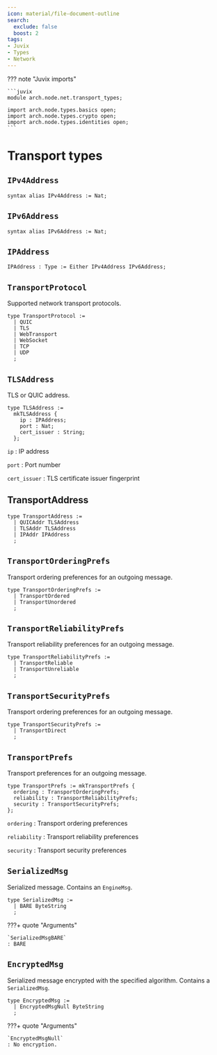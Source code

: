 ```yaml
---
icon: material/file-document-outline
search:
  exclude: false
  boost: 2
tags:
- Juvix
- Types
- Network
---
```


??? note "Juvix imports"

    ```juvix
    module arch.node.net.transport_types;

    import arch.node.types.basics open;
    import arch.node.types.crypto open;
    import arch.node.types.identities open;
    ```

# Transport types

## `IPv4Address`

```juvix
syntax alias IPv4Address := Nat;
```

## `IPv6Address`

```juvix
syntax alias IPv6Address := Nat;
```

## `IPAddress`

```juvix
IPAddress : Type := Either IPv4Address IPv6Address;
```

## `TransportProtocol`

Supported network transport protocols.

```juvix
type TransportProtocol :=
  | QUIC
  | TLS
  | WebTransport
  | WebSocket
  | TCP
  | UDP
  ;
```

## `TLSAddress`

TLS or QUIC address.

```juvix
type TLSAddress :=
  mkTLSAddress {
    ip : IPAddress;
    port : Nat;
    cert_issuer : String;
  };
```

`ip`
: IP address

`port`
: Port number

`cert_issuer`
: TLS certificate issuer fingerprint

## TransportAddress

```juvix
type TransportAddress :=
  | QUICAddr TLSAddress
  | TLSAddr TLSAddress
  | IPAddr IPAddress
  ;
```

## `TransportOrderingPrefs`

Transport ordering preferences for an outgoing message.

```juvix
type TransportOrderingPrefs :=
  | TransportOrdered
  | TransportUnordered
  ;
```

## `TransportReliabilityPrefs`

Transport reliability preferences for an outgoing message.

```juvix
type TransportReliabilityPrefs :=
  | TransportReliable
  | TransportUnreliable
  ;
```

## `TransportSecurityPrefs`

Transport ordering preferences for an outgoing message.

```juvix
type TransportSecurityPrefs :=
  | TransportDirect
  ;
```

## `TransportPrefs`

Transport preferences for an outgoing message.

```juvix
type TransportPrefs := mkTransportPrefs {
  ordering : TransportOrderingPrefs;
  reliability : TransportReliabilityPrefs;
  security : TransportSecurityPrefs;
};
```

`ordering`
:	Transport ordering preferences

`reliability`
:	Transport reliability preferences

`security`
: Transport security preferences

## `SerializedMsg`

Serialized message.
Contains an `EngineMsg`.

<!-- --8<-- [start:SerializedMsg] -->
```juvix
type SerializedMsg :=
  | BARE ByteString
  ;
```
<!-- --8<-- [end:SerializedMsg] -->

???+ quote "Arguments"

    `SerializedMsgBARE`
    : BARE

## `EncryptedMsg`

Serialized message encrypted with the specified algorithm.
Contains a `SerializedMsg`.

<!-- --8<-- [start:EncryptedMsg] -->
```juvix
type EncryptedMsg :=
  | EncryptedMsgNull ByteString
  ;
```
<!-- --8<-- [end:EncryptedMsg] -->

???+ quote "Arguments"

    `EncryptedMsgNull`
    : No encryption. 

